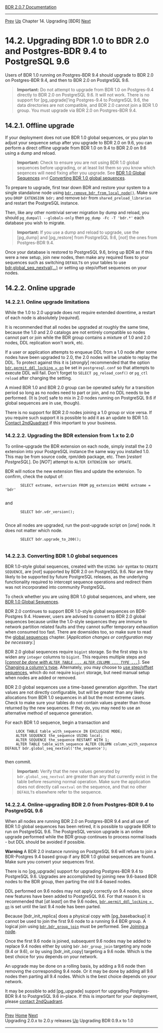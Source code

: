   [BDR 2.0.7 Documentation](README.md)                                                                                                                   
  ----------------------------------------------------------------------- ----------------------------------- ------------------------------------------- ----------------------------------------------------------------
  [Prev](x4421.md "Upgrading 2.0.x to 2.0.y releases")   [Up](upgrade.md)    Chapter 14. Upgrading [BDR]    [Next](x4537.md "Upgrading BDR 0.9.x to 1.0")  


# 14.2. Upgrading BDR 1.0 to BDR 2.0 and Postgres-BDR 9.4 to PostgreSQL 9.6

Users of BDR 1.0 running on Postgres-BDR 9.4 should upgrade to BDR 2.0
on Postgres-BDR 9.4, and then to BDR 2.0 on PostgreSQL 9.6.

> **Important:** Do not attempt to upgrade from BDR 1.0 on Postgres-9.4
> directly to BDR 2.0 on PostgreSQL 9.6. It will not work. There is no
> support for [pg_upgrade]\'ing Postgres-9.4 to PostgreSQL
> 9.6, the data directories are not compatible, and BDR 2.0 cannot join
> a BDR 1.0 group. You must upgrade via BDR 2.0 on Postgres-BDR 9.4.

## 14.2.1. Offline upgrade

If your deployment does not use BDR 1.0 global sequences, or you plan to
adjust your sequence setup after you upgrade to BDR 2.0 on 9.6, you can
perform a direct offline upgrade from BDR 1.0 on 9.4 to BDR 2.0 on 9.6
using a dump and reload.

> **Important:** Check to ensure you are not using BDR 1.0 global
> sequences before upgrading, or at least list them so you know which
> seqences will need fixing after you upgrade. See [BDR 1.0 Global
> Sequences](global-sequences-bdr10.md) and [Converting BDR 1.0 global
> sequences](x4424.md#UPGRADE-20-CONVERT-10-GLOBAL-SEQUENCES).

To prepare to upgrade, first tear down BDR and restore your system to a
single standalone node using
[`bdr.remove_bdr_from_local_node()`](node-management-disabling.md).
Make sure you `DROP EXTENSION bdr;` and remove `bdr`
from `shared_preload_libraries` and restart the PostgreSQL
instance.

Then, like any other nontrivial server migration by dump and reload, you
should `pg_dumpall --globals-only` then
`pg_dump -Fc -T 'bdr.*'` each database you wish to migrate.

> **Important:** If you use a dump and reload to upgrade, use the
> [pg_dump] and [pg_restore] from PostgreSQL
> 9.6, [*not*] the ones from Postgres-BDR 9.4.

Once your database is restored to PostgreSQL 9.6, bring up BDR as if
this were a new setup, join new nodes, then make any required fixes to
your sequences such as switching `DEFAULT`s on your tables to
use [bdr.global_seq_nextval(\...)](global-sequences.md) or setting up
step/offset sequences on your nodes.

## 14.2.2. Online upgrade

### 14.2.2.1. Online upgrade limitations

While the 1.0 to 2.0 upgrade does not require extended downtime, a
restart of each node is absolutely [*required*].

It is recommended that all nodes be upgraded at roughly the same time,
because the 1.0 and 2.0 catalogs are not entirely compatible so nodes
cannot part or join while the BDR group contains a mixture of 1.0 and
2.0 nodes, DDL replication won\'t work, etc.

If a user or application attempts to enqueue DDL from a 1.0 node after
some nodes have been upgraded to 2.0, the 2.0 nodes will be unable to
replay the DDL. To protect against this it is [*strongly*]
recommended that the option
[`bdr.permit_ddl_locking = on`](bdr-configuration-variables.md#GUC-BDR-PERMIT-DDL-LOCKING)
be set in `postgresql.conf` so that attempts to execute DDL
will fail. Don\'t forget to `SELECT pg_reload_conf()` or
`pg_ctl reload` after changing the setting.

A mixed BDR 1.0 and BDR 2.0 group can be operated safely for a
transition period so long as no nodes need to part or join, and no DDL
needs to be performed. (It is [*not*] safe to mix in 2.0
nodes running on PostgreSQL 9.6 if global sequences are in use, though).

There is no support for BDR 2.0 nodes joining a 1.0 group or vice versa.
If you require such support it is possible to add it as an update to BDR
1.0. [Contact 2ndQuadrant](http://2ndquadrant.com) if
this important to your business.

### 14.2.2.2. Upgrading the BDR extension from 1.x to 2.0

To online-upgrade the BDR extension on each node, simply install the 2.0
extension into your PostgreSQL instance the same way you installed 1.0.
This may be from source code, rpm/deb package, etc. Then [*restart
PostgreSQL*]. Do [*NOT*] attempt to
`ALTER EXTENSION bdr UPDATE`.

BDR will notice the new extension files and update the extension. To
confirm, check the output of:

``` PROGRAMLISTING
       SELECT extname, extversion FROM pg_extension WHERE extname = 'bdr'
     
```

and

``` PROGRAMLISTING
       SELECT bdr.vdr_version();
     
```

Once all nodes are upgraded, run the post-upgrade script on
[*one*] node. It does not matter which node.

``` PROGRAMLISTING
       SELECT bdr.upgrade_to_200();
     
```

### 14.2.2.3. Converting BDR 1.0 global sequences

BDR 1.0-style global sequences, created with the `USING bdr`
syntax to `CREATE SEQUENCE`, are [*not*] supported
by BDR 2.0 on PostgreSQL 9.6. Nor are they likely to be supported by
future PostgreSQL releases, as the underlying functionality required to
intercept sequence operations and redirect them was not incorporated
into community PostgreSQL.

To check whether you are using BDR 1.0 global sequences, and where, see
[BDR 1.0 Global Sequences](global-sequences-bdr10.md).

BDR 2.0 continues to support BDR 1.0-style global sequences on
BDR-Postgres 9.4. However, users are advised to convert to BDR 2.0
global sequences because unlike the 1.0-style sequences they are immune
to network partition related faults and they cannot suffer temporary
exhaustion when consumed too fast. There are downsides too, so make sure
to read the [global sequences](global-sequences.md) chapter.
[*Application changes or configuration may be necessary.*]

BDR 2.0 global sequences require `bigint` storage. So the
first step is to widen any `integer` columns to `bigint`.
This requires multiple steps and [*[cannot be done with
`ALTER TABLE ... ALTER COLUMN ... TYPE ...`](ddl-replication-statements.md#DDL-REPLICATION-RESTRICTED-COMMANDS)*].
See [Changing a column\'s
type](ddl-replication-statements.md#DDL-REPLICATION-ALTERTYPE).
Alternately, you may choose to [use step/offset
sequences](global-sequences-alternatives.md), which do not require
`bigint` storage, but need manual setup when nodes are added or
removed.

BDR 2.0 global sequences use a time-based generation algorithm. The
start values are not directly configurable, but will be greater than any
likely allocations from BDR 1.0 sequences in all but the most extreme
cases. Check to make sure your tables do not contain values greater than
those returned by the new sequences. If they do, you may need to use an
alternative method of sequence generation.

For each BDR 1.0 sequence, begin a transaction and

``` PROGRAMLISTING
     LOCK TABLE table_with_sequence IN EXCLUSIVE MODE;
     ALTER SEQUENCE the_sequence USING local;
     ALTER SEQUENCE the_sequence RESTART WITH 1;
     ALTER TABLE table_with_sequence ALTER COLUMN column_with_sequence DEFAULT bdr.global_seq_nextval('the_sequence');
     
```

then commit.

> **Important:** Verify that the new values generated by
> `bdr.global_seq_nextval` are greater than any that
> currently exist in the table before resuming normal operation. Make
> sure the application does not directly call `nextval` on
> the sequence, and that no other `DEFAULT`s elsewhere refer
> to the sequence.

### 14.2.2.4. Online-upgrading BDR 2.0 from Postgres-BDR 9.4 to PostgreSQL 9.6

When all nodes are running BDR 2.0 on Postgres-BDR 9.4 and all use of
BDR 1.0 global sequences has been retired, it is possible to upgrade BDR
to run on PostgreSQL 9.6. The PostgreSQL version upgrade is an online
upgrade performed while the BDR group continues to process normal
loads - but DDL should be avoided if possible.

  **Warning**
  A BDR 2.0 instance running on PostgreSQL 9.6 will refuse to join a BDR-Postgres 9.4 based group if any BDR 1.0 global sequences are found. Make sure you convert your sequences first.

There is no [pg_upgrade] support for upgrading
Postgres-BDR 9.4 to PostgreSQL 9.6. Upgrades are accomplished by joining
new 9.6-based BDR nodes to the BDR group, then parting the old 9.4-based
nodes.

DDL performed on 9.6 nodes may not apply correctly on 9.4 nodes, since
new features have been added to PostgreSQL 9.6. For that reason it is
recommended that [*at least*] on the 9.6 nodes,
[`bdr.permit_ddl_locking = on`](bdr-configuration-variables.md#GUC-BDR-PERMIT-DDL-LOCKING)
is set until the last 9.4 node has been parted.

Because [bdr_init_replica] does a physical copy with
[pg_basebackup] it cannot be used to join the first 9.6
node to a running 9.4 BDR group. A logical join using
[`bdr.bdr_group_join`](functions-node-mgmt.md#FUNCTION-BDR-GROUP-JOIN)
must be performed. See [Joining a node](node-management-joining.md).

Once the first 9.6 node is joined, subsequent 9.6 nodes may be added to
replace 9.4 nodes either by using `bdr.bdr_group_join`
targeting any node (9.4 or 9.6), or by using
[bdr_init_copy] targeting a 9.6 node. Which is the best
choice for you depends on your network.

An upgrade may be done on a rolling basis, by adding a 9.6 node then
removing the corresponding 9.4 node. Or it may be done by adding all 9.6
nodes then parting all 9.4 nodes. Which is the best choice depends on
your network.

It may be possible to add [pg_upgrade] support for
upgrading Postgres-BDR 9.4 to PostgreSQL 9.6 in-place. If this is
important for your deployment, please [contact
2ndQuadrant](http://2ndquadrant.com).



  ----------------------------------- ----------------------------------- -----------------------------------
  [Prev](x4421.md)    [Home](README.md)    [Next](x4537.md)  
  Upgrading 2.0.x to 2.0.y releases    [Up](upgrade.md)           Upgrading BDR 0.9.x to 1.0
  ----------------------------------- ----------------------------------- -----------------------------------
